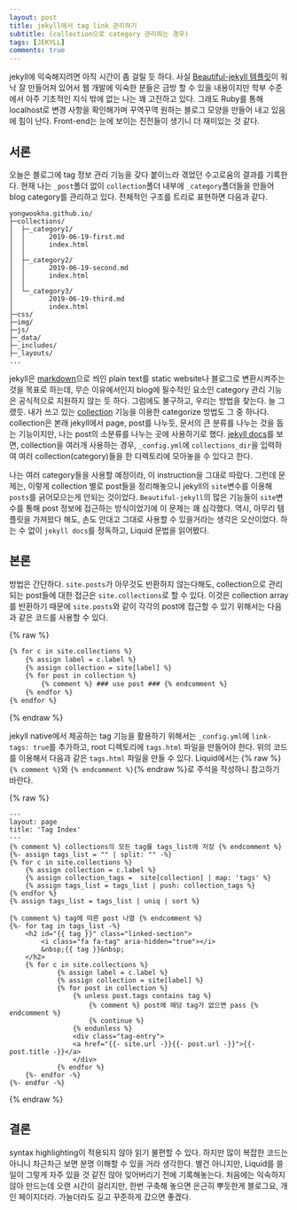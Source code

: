 ```yaml
---
layout: post
title: jekyll에서 tag link 관리하기
subtitle: (collection으로 category 관리하는 경우)
tags: [JEKYLL]
comments: true
---
```


jekyll에 익숙해지려면 아직 시간이 좀 걸릴 듯 하다. 사실 [Beautiful-jekyll 템플릿](https://github.com/daattali/beautiful-jekyll)이 워낙 잘 만들어져 있어서 웹 개발에 익숙한 분들은 금방 할 수 있을 내용이지만 학부 수준에서 아주 기초적인 지식 밖에 없는 나는 꽤 고전하고 있다. 그래도 Ruby를 통해 localhost로 변경 사항을 확인해가며 꾸역꾸역 원하는 블로그 모양을 만들어 내고 있음에 힘이 난다. Front-end는 눈에 보이는 진전들이 생기니 더 재미있는 것 같다.

## 서론

오늘은 블로그에 tag 정보 관리 기능을 갖다 붙이느라 겪었던 수고로움의 결과를 기록한다. 현재 나는 `_post`폴더 없이 `collection`폴더 내부에 `_category`폴더들을 만들어 blog category를 관리하고 있다. 전체적인 구조를 트리로 표현하면 다음과 같다.

```
yongwookha.github.io/
├─collections/
│  ├─_category1/
│  │      2019-06-19-first.md
│  │      index.html
│  │      
│  ├─_category2/
│  │      2019-06-19-second.md
│  │      index.html
│  │      
│  └─_category3/
│         2019-06-19-third.md
│         index.html
├─css/
├─img/
├─js/
├─_data/
├─_includes/
├─_layouts/
...
```
jekyll은 [markdown](https://ko.wikipedia.org/wiki/%EB%A7%88%ED%81%AC%EB%8B%A4%EC%9A%B4)으로 씌인 plain text를 static website나 블로그로 변환시켜주는 것을 목표로 하는데, 무슨 이유에서인지 blog에 필수적인 요소인 category 관리 기능은 공식적으로 지원하지 않는 듯 하다. 그럼에도 불구하고, 우리는 방법을 찾는다. 늘 그랬듯. 내가 쓰고 있는 [collection](https://jekyllrb-ko.github.io/docs/collections/) 기능을 이용한 categorize 방법도 그 중 하나다. collection은 본래 jekyll에서 page, post를 나누듯, 문서의 큰 분류를 나누는 것을 돕는 기능이지만, 나는 post의 소분류를 나누는 곳에 사용하기로 했다. [jekyll docs](https://jekyllrb-ko.github.io/docs/collections/#step1)를 보면, collection을 여러개 사용하는 경우, `_config.yml`에 `collections_dir`을 입력하여 여러 collection(category)들을 한 디렉토리에 모아놓을 수 있다고 한다. 

나는 여러 category들을 사용할 예정이라, 이 instruction을 그대로 따랐다. 그런데 문제는, 이렇게 collection 별로 post들을 정리해놓으니 jekyll의 `site`변수를 이용해 `posts`를 긁어모으는게 안되는 것이었다. `Beautiful-jekyll`의 많은 기능들이 `site`변수를 통해 post 정보에 접근하는 방식이었기에 이 문제는 꽤 심각했다. 역시, 아무리 템플릿을 가져왔다 해도, 손도 안대고 그대로 사용할 수 있을거라는 생각은 오산이었다. 하는 수 없이 `jekyll docs`를 정독하고, Liquid 문법을 읽어봤다.

## 본론

방법은 간단하다. `site.posts`가 아무것도 반환하지 않는다해도, collection으로 관리되는 post들에 대한 접근은 `site.collections`로 할 수 있다. 이것은 collection array를 반환하기 때문에 `site.posts`와 같이 각각의 post에 접근할 수 있기 위해서는 다음과 같은 코드를 사용할 수 있다.

{% raw %}
```html
{% for c in site.collections %}
    {% assign label = c.label %}
    {% assign collection = site[label] %}
    {% for post in collection %}
        {% comment %} ### use post ### {% endcomment %}
    {% endfor %}
{% endfor %}
```
{% endraw %}

jekyll native에서 제공하는 tag 기능을 활용하기 위해서는 `_config.yml`에 `link-tags: true`를 추가하고, root 디렉토리에 `tags.html` 파일을 만들어야 한다. 위의 코드를 이용해서 다음과 같은 `tags.html` 파일을 만들 수 있다. Liquid에서는 {% raw %}`{% comment %}`와 `{% endcomment %}`{% endraw %}로 주석을 작성하니 참고하기 바란다.

{% raw %}
```
---
layout: page
title: 'Tag Index'
---
{% comment %} collections의 모든 tag를 tags_list에 저장 {% endcomment %}
{%- assign tags_list = "" | split: "" -%}
{% for c in site.collections %}
    {% assign collection = c.label %}
    {% assign collection_tags =  site[collection] | map: 'tags' %}
    {% assign tags_list = tags_list | push: collection_tags %}
{% endfor %}
{% assign tags_list = tags_list | uniq | sort %}

{% comment %} tag에 따른 post 나열 {% endcomment %}
{%- for tag in tags_list -%}
    <h2 id="{{ tag }}" class="linked-section">
        <i class="fa fa-tag" aria-hidden="true"></i>
        &nbsp;{{ tag }}&nbsp;
    </h2>
    {% for c in site.collections %}
            {% assign label = c.label %}
            {% assign collection = site[label] %}
            {% for post in collection %}
                {% unless post.tags contains tag %}
                    {% comment %} post에 해당 tag가 없으면 pass {% endcomment %}
                    {% continue %}
                {% endunless %}
                <div class="tag-entry">
                <a href="{{- site.url -}}{{- post.url -}}">{{- post.title -}}</a>
                </div>
            {% endfor %}
    {%- endfor -%}
{%- endfor -%}
```
{% endraw %}

## 결론

syntax highlighting이 적용되지 않아 읽기 불편할 수 있다. 하지만 많이 복잡한 코드는 아니니 차근차근 보면 분명 이해할 수 있을 거라 생각한다. 별건 아니지만, Liquid를 쓸 일이 그렇게 자주 있을 것 같진 않아 잊어버리기 전에 기록해놓는다. 처음에는 익숙하지 않아 만드는데 오랜 시간이 걸리지만, 한번 구축해 놓으면 은근히 뿌듯한게 블로그요, 개인 페이지더라. 가늘더라도 길고 꾸준하게 갔으면 좋겠다. 

